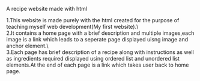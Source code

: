 A recipe website made with html

1.This website is made purely with the html created for the purpose of teaching myself web development(My first website).\\\
2.It contains a home page with a brief description and multiple images,each image is a link which leads to a seperate page displayed uisng image and anchor element.\\\
3.Each page has brief description of a recipe along with instructions as well as ingredients required displayed using ordered list and unordered list elements.At the end of each page is a link which takes user back to home page.
